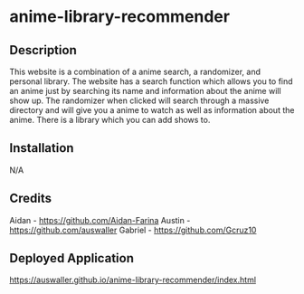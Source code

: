# anime-library-recommender

## Description  

This website is a combination of a anime search, a randomizer, and personal library. The website has a search function which allows you to find an anime just by searching its name and information about the anime will show up. The randomizer when clicked will search through a massive directory and will give you a anime to watch as well as information about the anime. There is a library which you can add shows to.

## Installation

N/A

## Credits

Aidan - https://github.com/Aidan-Farina
Austin - https://github.com/auswaller
Gabriel - https://github.com/Gcruz10

## Deployed Application

https://auswaller.github.io/anime-library-recommender/index.html

